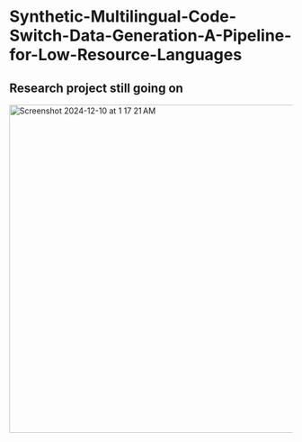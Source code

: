 # Synthetic-Multilingual-Code-Switch-Data-Generation-A-Pipeline-for-Low-Resource-Languages

## Research project still going on

<img width="583" alt="Screenshot 2024-12-10 at 1 17 21 AM" src="https://github.com/user-attachments/assets/640997cd-dc90-4a3f-88db-d4e21e78bc39">
